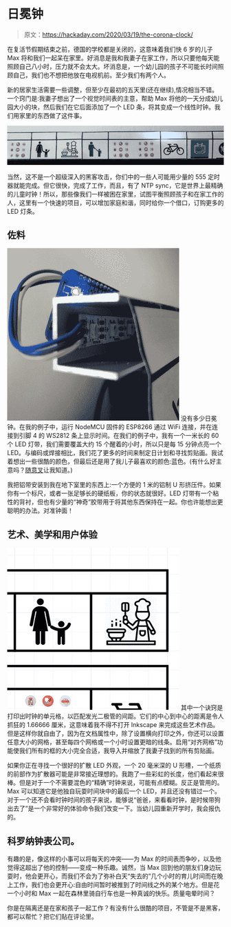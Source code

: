 # 日冕钟

> 原文：<https://hackaday.com/2020/03/19/the-corona-clock/>

在复活节假期结束之前，德国的学校都是关闭的，这意味着我们快 6 岁的儿子 Max 将和我们一起呆在家里。好消息是我和我妻子在家工作，所以只要他每天能照顾自己八小时，压力就不会太大。坏消息是，一个幼儿园的孩子不可能长时间照顾自己，我们也不想把他放在电视机前。至少我们有两个人。

新的居家生活需要一些调整，但至少在最初的五天里(还在继续),情况相当不错。一个窍门是:我妻子想出了一个视觉时间表的主意，帮助 Max 将他的一天分成幼儿园大小的块，然后我们在它后面添加了一个 LED 条，将其变成一个线性时钟。我们用家里的东西做了这件事。

![](img/6418bc87cc5ed0422ad09547b0598cd5.png)

当然，这不是一个超级深入的黑客攻击，你们中的一些人可能用少量的 555 定时器就能完成。但它很快，完成了工作，而且，有了 NTP sync，它是世界上最精确的儿童时钟！所以，那些像我们一样被困在家里，试图平衡照顾孩子和在家工作的人，这里有一个快速的项目，可以增加家庭和谐，同时给你一个借口，订购更多的 LED 灯条。

## 佐料

[![](img/626b1f322db4c885150a38967a335183.png)](https://hackaday.com/wp-content/uploads/2020/03/DSCF1596_thumbnail.png) 没有多少日冕钟。在我的例子中，运行 NodeMCU 固件的 ESP8266 通过 WiFi 连接，并在连接到引脚 4 的 WS2812 条上显示时间。在我们的例子中，我有一个一米长的 60 个 LED 灯带，我们需要覆盖大约 15 个醒着的小时，所以只是每 15 分钟点亮一个 LED。与编码或焊接相比，我们花了更多的时间来制定日计划和寻找剪贴画。我试着想出一些很酷的颜色，但最后还是用了我儿子最喜欢的颜色:蓝色。(有什么好主意吗？[随意叉](https://github.com/hexagon5un/corona-clock)让我知道。)

我把铝带安装到我在地下室里的东西上:一个方便的 1 米的铝制 U 形挤压件。如果你有一个标尺，或者一张足够长的硬纸板，你的状态就很好。LED 灯带有一个粘性的背衬，但也有少量的“神奇”胶带用于将其他东西保持在一起。你也许能想出更聪明的办法。对准钟面！

## 艺术、美学和用户体验

[![](img/95fd1630b19a4f2d255f0c5140077b85.png)](https://hackaday.com/wp-content/uploads/2020/03/corona_clock_inkscape.png) 其中一个诀窍是打印出时钟的单元格，以匹配发光二极管的间距。它们的中心到中心的距离是令人抓狂的 1.66666 厘米，这意味着我不得不打开 Inkscape 来完成这些艺术作品。但是这样你就自由了，因为在文档属性中，除了设置横向打印之外，你还可以设置任意大小的网格，甚至每四个网格或一个小时设置更暗的线条。启用“对齐网格”功能使我们所有的框的大小完全合适，我导入并缩放了我妻子找到的所有剪贴画。

如果你正在寻找一个很好的扩散 LED 外观，一个 20 毫米深的 U 形槽，一个纸质的前部作为扩散器可能是非常接近理想的。我跑了一些彩虹的长度，他们看起来很棒。但是对于一个不需要混色的“精确”时钟来说，可能有点模糊。反正是管用的。Max 可以知道它是他独自玩耍时间块中的最后一个 LED，并且还没有错过一个。对于一个还不会看时钟时间的孩子来说，能够说“爸爸，来看看时钟，是时候带狗出去了”是一个非常好的体验命令我们改变一下。当幼儿园重新开学时，我会报仇的。

## 科罗纳钟表公司。

有趣的是，像这样的小事可以将每天的冲突——为 Max 的时间表而争吵，以及他觉得这超出了他的控制——变成一种乐趣。诚然，当 Max 回到他的朋友们身边玩耍时，他会更开心，而我们不会为了弥补白天“失去的”几个小时的育儿时间而在晚上工作，我们也会更开心:自由时间暂时被推到了时间线之外的某个地方。但是花一个小时和 Max 一起在森林里骑自行车也是一种真诚的快乐。质量电晕时间？

你是在隔离还是在家和孩子一起工作？有没有什么很酷的项目，不管是不是黑客，都可以帮忙？把它们贴在评论里。